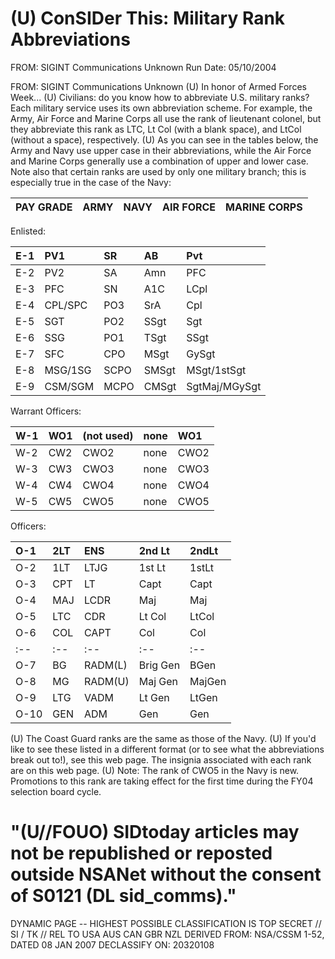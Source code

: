 # (U) ConSIDer This: Military Rank Abbreviations 

FROM: SIGINT Communications
Unknown
Run Date: 05/10/2004

FROM: SIGINT Communications
Unknown
(U) In honor of Armed Forces Week...
(U) Civilians: do you know how to abbreviate U.S. military ranks? Each military service uses its own abbreviation scheme. For example, the Army, Air Force and Marine Corps all use the rank of lieutenant colonel, but they abbreviate this rank as LTC, Lt Col (with a blank space), and LtCol (without a space), respectively.
(U) As you can see in the tables below, the Army and Navy use upper case in their abbreviations, while the Air Force and Marine Corps generally use a combination of upper and lower case. Note also that certain ranks are used by only one military branch; this is especially true in the case of the Navy:

| PAY GRADE | ARMY | NAVY | AIR FORCE | MARINE CORPS |
| :-- | :-- | :-- | :-- | :-- |

Enlisted:

| E-1 | PV1 | SR | AB | Pvt |
| :-- | :-- | :-- | :-- | :-- |
| E-2 | PV2 | SA | Amn | PFC |
| E-3 | PFC | SN | A1C | LCpl |
| E-4 | CPL/SPC | PO3 | SrA | Cpl |
| E-5 | SGT | PO2 | SSgt | Sgt |
| E-6 | SSG | PO1 | TSgt | SSgt |
| E-7 | SFC | CPO | MSgt | GySgt |
| E-8 | MSG/1SG | SCPO | SMSgt | MSgt/1stSgt |
| E-9 | CSM/SGM | MCPO | CMSgt | SgtMaj/MGySgt |

Warrant Officers:

| W-1 | WO1 | (not used) | none | WO1 |
| :-- | :-- | :-- | :-- | :-- |
| W-2 | CW2 | CWO2 | none | CWO2 |
| W-3 | CW3 | CWO3 | none | CWO3 |
| W-4 | CW4 | CWO4 | none | CWO4 |
| W-5 | CW5 | CWO5 | none | CWO5 |

Officers:

| O-1 | 2LT | ENS | 2nd Lt | 2ndLt |
| :-- | :-- | :-- | :-- | :-- |
| O-2 | 1LT | LTJG | 1st Lt | 1stLt |
| O-3 | CPT | LT | Capt | Capt |
| O-4 | MAJ | LCDR | Maj | Maj |
| O-5 | LTC | CDR | Lt Col | LtCol |
| O-6 | COL | CAPT | Col | Col |
| :-- | :-- | :-- | :-- | :-- |
| O-7 | BG | RADM(L) | Brig Gen | BGen |
| O-8 | MG | RADM(U) | Maj Gen | MajGen |
| O-9 | LTG | VADM | Lt Gen | LtGen |
| O-10 | GEN | ADM | Gen | Gen |

(U) The Coast Guard ranks are the same as those of the Navy.
(U) If you'd like to see these listed in a different format (or to see what the abbreviations break out to!), see this web page. The insignia associated with each rank are on this web page.
(U) Note: The rank of CWO5 in the Navy is new. Promotions to this rank are taking effect for the first time during the FY04 selection board cycle.

# "(U//FOUO) SIDtoday articles may not be republished or reposted outside NSANet without the consent of S0121 (DL sid_comms)." 

DYNAMIC PAGE -- HIGHEST POSSIBLE CLASSIFICATION IS TOP SECRET // SI / TK // REL TO USA AUS CAN GBR NZL DERIVED FROM: NSA/CSSM 1-52, DATED 08 JAN 2007 DECLASSIFY ON: 20320108
